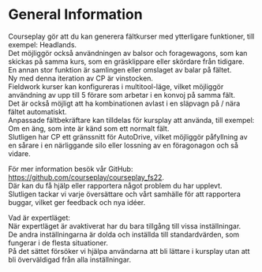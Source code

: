 # General Information
  
Courseplay gör att du kan generera fältkurser med ytterligare funktioner, till exempel: Headlands.  
Det möjliggör också användningen av balsor och foragewagons, som kan skickas på samma kurs, som en gräsklippare eller skördare från tidigare.  
En annan stor funktion är samlingen eller omslaget av balar på fältet.  
Ny med denna iteration av CP är vinstocken.  
Fieldwork kurser kan konfigureras i multitool-läge, vilket möjliggör användning av upp till 5 förare som arbetar i en konvoj på samma fält.  
Det är också möjligt att ha kombinationen avlast i en släpvagn på / nära fältet automatiskt.  
Anpassade fältbekräftare kan tilldelas för kursplay att använda, till exempel: Om en äng, som inte är känd som ett normalt fält.  
Slutligen har CP ett gränssnitt för AutoDrive, vilket möjliggör påfyllning av en sårare i en närliggande silo eller lossning av en föragonagon och så vidare.  
  
För mer information besök vår GitHub: https://github.com/courseplay/courseplay_fs22.  
Där kan du få hjälp eller rapportera något problem du har upplevt.  
Slutligen tackar vi varje översättare och vårt samhälle för att rapportera buggar, vilket ger feedback och nya idéer.  
  
Vad är expertläget:  
När expertläget är avaktiverat har du bara tillgång till vissa inställningar.  
De andra inställningarna är dolda och inställda till standardvärden, som fungerar i de flesta situationer.  
På det sättet försöker vi hjälpa användarna att bli lättare i kursplay utan att bli överväldigad från alla inställningar.  


